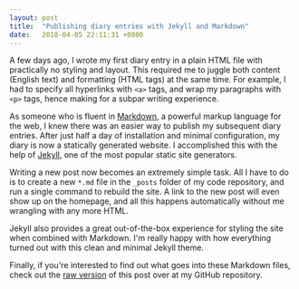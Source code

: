 ```yaml
---
layout: post
title:  "Publishing diary entries with Jekyll and Markdown"
date:   2018-04-05 22:11:31 +0800
---
```

A few days ago, I wrote my first diary entry in a plain HTML file with practically no styling and layout. This required me to juggle both content (English text) and formatting (HTML tags) at the same time. For example, I had to specify all hyperlinks with `<a>` tags, and wrap my paragraphs with `<p>` tags, hence making for a subpar writing experience.

As someone who is fluent in [Markdown][markdown], a powerful markup language for the web, I knew there was an easier way to publish my subsequent diary entries. After just half a day of installation and minimal configuration, my diary is now a statically generated website. I accomplished this with the help of [Jekyll][jekyll], one of the most popular static site generators.

Writing a new post now becomes an extremely simple task. All I have to do is to create a new `*.md` file in the `_posts` folder of my code repository, and run a single command to rebuild the site. A link to the new post will even show up on the homepage, and all this happens automatically without me wrangling with any more HTML.

Jekyll also provides a great out-of-the-box experience for styling the site when combined with Markdown. I'm really happy with how everything turned out with this clean and minimal Jekyll theme.

Finally, if you're interested to find out what goes into these Markdown files, check out the [raw version][raw] of this post over at my GitHub repository.

[markdown]: https://en.wikipedia.org/wiki/Markdown
[jekyll]: https://jekyllrb.com/
[raw]: https://raw.githubusercontent.com/luyangkenneth/NM2207/master/diary/_posts/2018-04-05-publishing-diary-entries-with-jekyll-and-markdown.md
